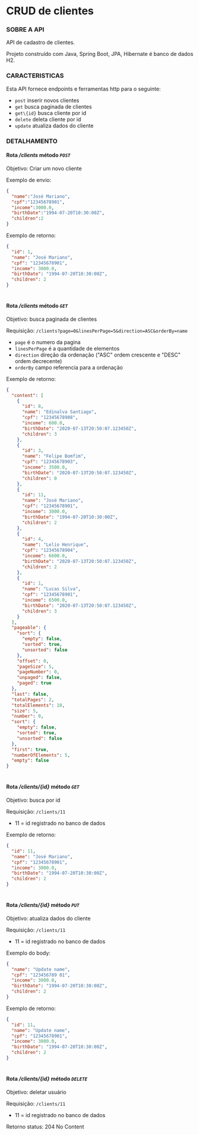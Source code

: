 # CRUD de clientes

### SOBRE  A API
API de cadastro de clientes.

Projeto construído com Java, Spring Boot, JPA, Hibernate é banco de dados H2.

### CARACTERISTICAS
Esta API fornece endpoints e ferramentas http para o seguinte:
- `post` inserir novos clientes
- `get` busca paginada de clientes
- `get\{id}` busca cliente por id
- `delete` deleta cliente por id
- `update` atualiza dados do cliente

### DETALHAMENTO

#### Rota <i>/clients</i> método <i>`POST`</i>

Objetivo: Criar um novo cliente

Exemplo de envio:
```json
{
  "name":"José Mariano",
  "cpf":"12345678901",
  "income":3000.0,
  "birthDate":"1994-07-20T10:30:00Z",
  "children":2
}
```
Exemplo de retorno:
```json
{
  "id": 1,
  "name": "José Mariano",
  "cpf": "12345678901",
  "income": 3000.0,
  "birthDate": "1994-07-20T10:30:00Z",
  "children": 2
}
```
#
#### Rota <i>/clients</i> método <i>`GET`</i>

Objetivo: busca paginada de clientes

Requisição: `/clients?page=0&linesPerPage=5&direction=ASC&orderBy=name`
- `page` é o numero da pagina
- `linesPerPage` é a quantidade de elementos
- `direction` direção da ordenação ("ASC" ordem crescente e "DESC" ordem decrecente)
- `orderBy` campo referencia para a ordenação

Exemplo de retorno:
```json
{
  "content": [
    {
      "id": 8,
      "name": "Edinalva Santiago",
      "cpf": "12345678908",
      "income": 600.0,
      "birthDate": "2020-07-13T20:50:07.123450Z",
      "children": 3
    },
    {
      "id": 3,
      "name": "Felipe Bomfim",
      "cpf": "12345678903",
      "income": 3500.0,
      "birthDate": "2020-07-13T20:50:07.123450Z",
      "children": 0
    },
    {
      "id": 11,
      "name": "José Mariano",
      "cpf": "12345678901",
      "income": 3000.0,
      "birthDate": "1994-07-20T10:30:00Z",
      "children": 2
    },
    {
      "id": 4,
      "name": "Lelio Henrique",
      "cpf": "12345678904",
      "income": 6600.0,
      "birthDate": "2020-07-13T20:50:07.123450Z",
      "children": 2
    },
    {
      "id": 1,
      "name": "Lucas Silva",
      "cpf": "12345678901",
      "income": 6500.0,
      "birthDate": "2020-07-13T20:50:07.123450Z",
      "children": 3
    }
  ],
  "pageable": {
    "sort": {
      "empty": false,
      "sorted": true,
      "unsorted": false
    },
    "offset": 0,
    "pageSize": 5,
    "pageNumber": 0,
    "unpaged": false,
    "paged": true
  },
  "last": false,
  "totalPages": 2,
  "totalElements": 10,
  "size": 5,
  "number": 0,
  "sort": {
    "empty": false,
    "sorted": true,
    "unsorted": false
  },
  "first": true,
  "numberOfElements": 5,
  "empty": false
}
```
#
#### Rota <i>/clients/{id}</i> método <i>`GET`</i>

Objetivo: busca por id

Requisição: `/clients/11`
- 11 = id registrado no banco de dados

Exemplo de retorno:
```json
{
  "id": 11,
  "name": "José Mariano",
  "cpf": "12345678901",
  "income": 3000.0,
  "birthDate": "1994-07-20T10:30:00Z",
  "children": 2
}
```
#
#### Rota <i>/clients/{id}</i> método <i>`PUT`</i>

Objetivo: atualiza dados do cliente

Requisição: `/clients/11`
- 11 = id registrado no banco de dados

Exemplo do body:
```json
{
  "name": "Update name",
  "cpf": "123456789 01",
  "income": 3000.0,
  "birthDate": "1994-07-20T10:30:00Z",
  "children": 2
}
```

Exemplo de retorno:
```json
{
  "id": 11,
  "name": "Update name",
  "cpf": "12345678901",
  "income": 3000.0,
  "birthDate": "1994-07-20T10:30:00Z",
  "children": 2
}
```

#
#### Rota <i>/clients/{id}</i> método <i>`DELETE`</i>

Objetivo: deletar usuário

Requisição: `/clients/11`
- 11 = id registrado no banco de dados

Retorno status: 204 No Content

